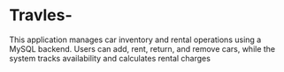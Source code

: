 # Travles-
This application manages car inventory and rental operations using a MySQL backend. Users can add, rent, return, and remove cars, while the system tracks availability and calculates rental charges
